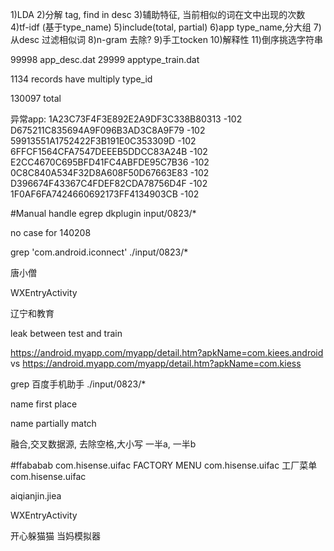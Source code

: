 1)LDA
2)分解 tag, find in desc
3)辅助特征, 当前相似的词在文中出现的次数
4)tf-idf (基于type_name)
5)include(total, partial)
6)app type_name,分大组
7)从desc 过滤相似词
8)n-gram 去除?
9)手工tocken
10)解释性
11)倒序挑选字符串

99998 app_desc.dat
29999 apptype_train.dat

1134  records have multiply type_id

130097 total


异常app:
1A23C73F4F3E892E2A9DF3C338B80313   -102
D675211C835694A9F096B3AD3C8A9F79   -102
59913551A1752422F3B191E0C353309D   -102
6FFCF1564CFA7547DEEEB5DDCC83A24B   -102
E2CC4670C695BFD41FC4ABFDE95C7B36   -102
0C8C840A534F32D8A608F50D67663E83   -102
D396674F43367C4FDEF82CDA78756D4F   -102
1F0AF6FA7424660692173FF4134903CB   -102

#Manual handle
egrep dkplugin  input/0823/*


no case for 140208

grep 'com.android.iconnect' ./input/0823/*

唐小僧

WXEntryActivity

辽宁和教育

leak between test and train

https://android.myapp.com/myapp/detail.htm?apkName=com.kiees.android
vs
https://android.myapp.com/myapp/detail.htm?apkName=com.kiess


grep 百度手机助手 ./input/0823/*

name first place

name partially match

融合,交叉数据源, 去除空格,大小写 一半a, 一半b



 #ffababab       com.hisense.uifac
 FACTORY MENU    com.hisense.uifac
 工厂菜单        com.hisense.uifac


aiqianjin.jiea

WXEntryActivity

开心躲猫猫
当妈模拟器
